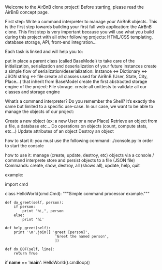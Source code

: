 Welcome to the AirBnB clone project!
Before starting, please read the AirBnB concept page.

First step: Write a command interpreter to manage your AirBnB objects.
This is the first step towards building your first full web application: the AirBnB clone. This first step is very important because you will use what you build during this project with all other following projects: HTML/CSS templating, database storage, API, front-end integration…

Each task is linked and will help you to:

put in place a parent class (called BaseModel) to take care of the initialization, serialization and deserialization of your future instances
create a simple flow of serialization/deserialization: Instance <-> Dictionary <-> JSON string <-> file
create all classes used for AirBnB (User, State, City, Place…) that inherit from BaseModel
create the first abstracted storage engine of the project: File storage.
create all unittests to validate all our classes and storage engine

What’s a command interpreter?
Do you remember the Shell? It’s exactly the same but limited to a specific use-case. In our case, we want to be able to manage the objects of our project:

Create a new object (ex: a new User or a new Place)
Retrieve an object from a file, a database etc…
Do operations on objects (count, compute stats, etc…)
Update attributes of an object
Destroy an object

how to start it:
you must use the following command: ./console.py In order to start the console

how to use it:
manage (create, update, destroy, etc) objects via a console / command interprete
store and persist objects to a file (JSON file)
Commands: create, show, destroy, all (shows all), update, help, quit

example:

import cmd

class HelloWorld(cmd.Cmd):
    """Simple command processor example."""
    
    def do_greet(self, person):
        if person:
            print "hi,", person
        else:
            print 'hi'
    
    def help_greet(self):
        print '\n'.join([ 'greet [person]',
                           'Greet the named person',
                           ])
    
    def do_EOF(self, line):
        return True

if __name__ == '__main__':
    HelloWorld().cmdloop()
